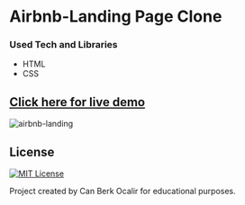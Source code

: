 # Airbnb-Landing Page Clone

### Used Tech and Libraries
* HTML
* CSS

## [Click here for live demo](https://melodic-lokum-a77b83.netlify.app/)

![airbnb-landing](https://user-images.githubusercontent.com/11324886/182002702-700ef5eb-7d92-4212-bb01-3094d902de68.png)


## License

[![MIT License](https://img.shields.io/badge/License-MIT-green.svg)](https://choosealicense.com/licenses/mit/)

Project created by Can Berk Ocalir for educational purposes.
